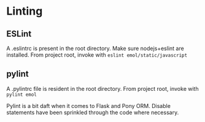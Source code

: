 # Linting

## ESLint
A .eslintrc is present in the root directory. 
Make sure nodejs+eslint are installed. 
From project root, invoke with `eslint emol/static/javascript` 


## pylint
A .pylintrc file is resident in the root directory. 
From project root, invoke with `pylint emol`

Pylint is a bit daft when it comes to Flask and Pony ORM. 
Disable statements have been sprinkled through the code where necessary.

 